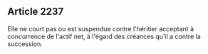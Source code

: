 Article 2237
----
Elle ne court pas ou est suspendue contre l'héritier acceptant à concurrence de
l'actif net, à l'égard des créances qu'il a contre la succession.
